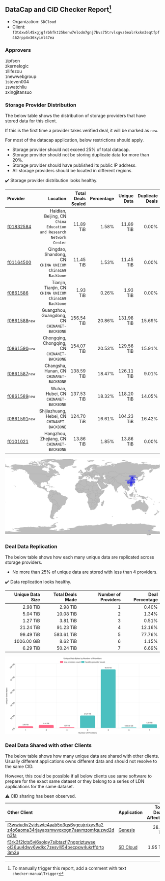 ## DataCap and CID Checker Report[^1]
 - Organization: `SDCloud`
 - Client: `f3tdxw5l45xgjgfrbhfkt25kenw7elodm7gnj7bvs75trvlxgvz6ealrkxkn3eqtfpf462rpp4v36kyiml47ea`
### Approvers
`1`ipfscn<br/>`2`kernelogic<br/>`1`llifezou<br/>`1`newwebgroup<br/>`1`steven004<br/>`1`swatchliu<br/>`3`xingjitansuo

### Storage Provider Distribution
The below table shows the distribution of storage providers that have stored data for this client.

If this is the first time a provider takes verified deal, it will be marked as `new`.

For most of the datacap application, below restrictions should apply.
 - Storage provider should not exceed 25% of total datacap.
 - Storage provider should not be storing duplicate data for more than 20%.
 - Storage provider should have published its public IP address.
 - All storage providers should be located in different regions.

✔️ Storage provider distribution looks healthy.

| Provider                                                  |                                                               Location | Total Deals Sealed | Percentage | Unique Data | Duplicate Deals |
| :-------------------------------------------------------- | ---------------------------------------------------------------------: | -----------------: | ---------: | ----------: | --------------: |
| [f01832584](https://filfox.info/en/address/f01832584)     | Haidian, Beijing, CN<br/>`China Education and Research Network Center` |          11.89 TiB |      1.58% |   11.89 TiB |           0.00% |
| [f01164500](https://filfox.info/en/address/f01164500)     |             Qingdao, Shandong, CN<br/>`CHINA UNICOM China169 Backbone` |          11.45 TiB |      1.53% |   11.45 TiB |           0.00% |
| [f0861586](https://filfox.info/en/address/f0861586)       |              Tianjin, Tianjin, CN<br/>`CHINA UNICOM China169 Backbone` |           1.93 TiB |      0.26% |    1.93 TiB |           0.00% |
| [f0861588](https://filfox.info/en/address/f0861588)`new`  |                       Guangzhou, Guangdong, CN<br/>`CHINANET-BACKBONE` |         156.54 TiB |     20.86% |  131.98 TiB |          15.69% |
| [f0861590](https://filfox.info/en/address/f0861590)`new`  |                       Chongqing, Chongqing, CN<br/>`CHINANET-BACKBONE` |         154.07 TiB |     20.53% |  129.56 TiB |          15.91% |
| [f0861587](https://filfox.info/en/address/f0861587)`new`  |                            Changsha, Hunan, CN<br/>`CHINANET-BACKBONE` |         138.59 TiB |     18.47% |  126.11 TiB |           9.01% |
| [f0861589](https://filfox.info/en/address/f0861589)`new`  |                               Wuhan, Hubei, CN<br/>`CHINANET-BACKBONE` |         137.53 TiB |     18.32% |  118.20 TiB |          14.05% |
| [f0861591](https://filfox.info/en/address/f0861591)`new`  |                        Shijiazhuang, Hebei, CN<br/>`CHINANET-BACKBONE` |         124.70 TiB |     16.61% |  104.23 TiB |          16.42% |
| [f0101021](https://filfox.info/en/address/f0101021)       |                         Hangzhou, Zhejiang, CN<br/>`CHINANET-BACKBONE` |          13.86 TiB |      1.85% |   13.86 TiB |           0.00% |

![Provider Distribution](https://raw.githubusercontent.com/data-preservation-programs/filplus-checker-assets/main/filecoin-project/filecoin-plus-large-datasets/issues/260/1672298351599.png)
### Deal Data Replication
The below table shows how each many unique data are replicated across storage providers.
- No more than 25% of unique data are stored with less than 4 providers.

✔️ Data replication looks healthy.

| Unique Data Size | Total Deals Made | Number of Providers | Deal Percentage |
| ---------------: | ---------------: | ------------------: | --------------: |
|         2.98 TiB |         2.98 TiB |                   1 |           0.40% |
|         5.04 TiB |        10.08 TiB |                   2 |           1.34% |
|         1.27 TiB |         3.81 TiB |                   3 |           0.51% |
|        21.24 TiB |        91.23 TiB |                   4 |          12.16% |
|        99.49 TiB |       583.61 TiB |                   5 |          77.76% |
|      1006.00 GiB |         8.62 TiB |                   6 |           1.15% |
|         6.29 TiB |        50.24 TiB |                   7 |           6.69% |

![Replication Distribution](https://raw.githubusercontent.com/data-preservation-programs/filplus-checker-assets/main/filecoin-project/filecoin-plus-large-datasets/issues/260/1672298353137.png)
### Deal Data Shared with other Clients
The below table shows how many unique data are shared with other clients.
Usually different applications owns different data and should not resolve to the same CID.

However, this could be possible if all below clients use same software to prepare for the exact same dataset or they belong to a series of LDN applications for the same dataset.

⚠️ CID sharing has been observed.

| Other Client                                                                                                                                                                                                              | Application                                                                                 | Total Deals Affected | Unique CIDs | Approvers |
| :------------------------------------------------------------------------------------------------------------------------------------------------------------------------------------------------------------------------ | :------------------------------------------------------------------------------------------ | -------------------: | ----------: | :-------- |
| [f3wwiudiv2vjdswtc4aab5o3qs6ygeujrrixyv6a2<br/>z4o6aoma34rjayapsmwvqxxgn7aavmzomfquzwd2d<br/>n3fa](https://filfox.info/en/address/f3wwiudiv2vjdswtc4aab5o3qs6ygeujrrixyv6a2z4o6aoma34rjayapsmwvqxxgn7aavmzomfquzwd2dn3fa) | [Genesis](https://github.com/filecoin-project/filecoin-plus-client-onboarding/issues/1700)  |            38.78 TiB |       6,890 |           |
| [f3rk3f2lcts5vi6solqy7sibtazfj7ngpriztuwse<br/>ol36uu4dwv6wdkc7zesvlli54becpxw4ukrffdrto<br/>3m3q](https://filfox.info/en/address/f3rk3f2lcts5vi6solqy7sibtazfj7ngpriztuwseol36uu4dwv6wdkc7zesvlli54becpxw4ukrffdrto3m3q) | [SD Cloud](https://github.com/filecoin-project/filecoin-plus-client-onboarding/issues/1374) |             1.95 TiB |         250 |           |

[^1]: To manually trigger this report, add a comment with text `checker:manualTrigger`
